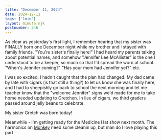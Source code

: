 ```yaml
---
title: "December 11, 2024"
date: 2024-12-11
tags: ['1min']
layout: minute.njk
postnumber: 346
---
```

As clear as yesterday's first light, I remember hearing that my sister was FINALLY born one December night while my brother and I stayed with family friends. "You're sister's finally here!" I had heard my parents talking about potential names, and somehow "Jennifer Lee McAllister" is the one I understood to be a keeper, so much so that I'd spread the word at school. "When's Jennifer coming?" "Has your mom had Jennifer yet?" etc.

I was so excited, I hadn't caught that the plan had changed. My dad came by late with cigars (is that still a thing?) to let us know she was finally here, and I had to sheepishly go back to school the next morning and let me teacher know that the "welcome Jennifer" signs we'd made for me to take home needed updating to Gretchen. In lieu of cigars, we third graders passed around jelly beans to celebrate.

My sister Gretch was born today!  

Meanwhile - I'm getting ready for the Medicine Hat show next month. The harmonics on [Monkey](https://listenfastermusic.bandcamp.com/track/monkey) need some cleanin up, but man do I love playing this part. 